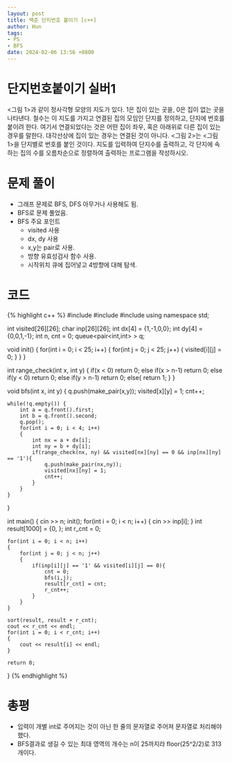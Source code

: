 ```yaml
---
layout: post
title: 백준 단지번호 붙이기 [c++]
author: Hun
tags:
- PS
- BFS
date: 2024-02-06 13:56 +0800
---
```


# 단지번호붙이기 실버1

<그림 1>과 같이 정사각형 모양의 지도가 있다. 1은 집이 있는 곳을, 0은 집이 없는 곳을 나타낸다. 철수는 이 지도를 가지고 연결된 집의 모임인 단지를 정의하고, 단지에 번호를 붙이려 한다. 여기서 연결되었다는 것은 어떤 집이 좌우, 혹은 아래위로 다른 집이 있는 경우를 말한다. 대각선상에 집이 있는 경우는 연결된 것이 아니다. <그림 2>는 <그림 1>을 단지별로 번호를 붙인 것이다. 지도를 입력하여 단지수를 출력하고, 각 단지에 속하는 집의 수를 오름차순으로 정렬하여 출력하는 프로그램을 작성하시오.

# 문제 풀이

- 그래프 문제로 BFS, DFS 아무거나 사용해도 됨.
- BFS로 문제 풀었음.
- BFS 주요 포인트
  - visited 사용
  - dx, dy 사용
  - x,y는 pair로 사용.
  - 방향 유효성검사 함수 사용.
  - 시작위치 큐에 집어넣고 4방향에 대해 탐색.

# 코드
{% highlight c++ %}
#include <iostream>
#include <algorithm>
#include <queue>
using namespace std;

int visited[26][26];
char inp[26][26];
int dx[4] = {1,-1,0,0};
int dy[4] = {0,0,1,-1};
int n, cnt = 0;
queue<pair<int,int> > q;

void init()
{
    for(int i = 0; i < 25; i++)
    {
        for(int j = 0; j < 25; j++)
        {
            visited[i][j] = 0;
        }
    }
}

int range_check(int x, int y)
{
    if(x < 0) return 0;
    else if(x > n-1) return 0;
    else if(y < 0) return 0;
    else if(y > n-1) return 0;
    else{
        return 1;
    }
}

void bfs(int x, int y)
{
    q.push(make_pair(x,y));
    visited[x][y] = 1;
    cnt++;
    
    while(!q.empty()) {
        int a = q.front().first;
        int b = q.front().second;
        q.pop();
        for(int i = 0; i < 4; i++)
        {
            int nx = a + dx[i];
            int ny = b + dy[i];
            if(range_check(nx, ny) && visited[nx][ny] == 0 && inp[nx][ny] == '1'){
                q.push(make_pair(nx,ny));
                visited[nx][ny] = 1;
                cnt++;
            }
        }
    }
}

int main()
{
    cin >> n;
    init();
    for(int i = 0; i < n; i++)
    {
        cin >> inp[i];
    }
    int result[1000] = {0, };
    int r_cnt = 0;

    for(int i = 0; i < n; i++)
    {
        for(int j = 0; j < n; j++)
        {
            if(inp[i][j] == '1' && visited[i][j] == 0){
                cnt = 0;
                bfs(i,j);
                result[r_cnt] = cnt;
                r_cnt++;
            }
        }
    }

    sort(result, result + r_cnt);
    cout << r_cnt << endl;
    for(int i = 0; i < r_cnt; i++)
    {
        cout << result[i] << endl;
    }

    return 0;
}
{% endhighlight %}

# 총평
- 입력이 개별 int로 주어지는 것이 아닌 한 줄의 문자열로 주어져 문자열로 처리해야 했다.
- BFS결과로 생길 수 있는 최대 영역의 개수는 n이 25까지라 floor(25^2/2)로 313개이다.